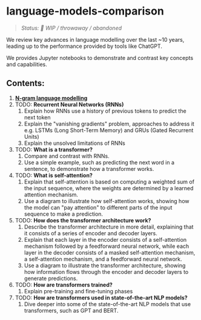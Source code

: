 # language-models-comparison

> _Status: 🚧 WIP / throwaway / abandoned_

We review key advances in language modelling over the last ~10 years, leading up to the performance provided by tools like ChatGPT.

We provides Jupyter notebooks to demonstrate and contrast key concepts and capabilities.

## Contents:

1. [**N-gram language modelling**](./notebooks/language-models-comparison.ipynb)
2. TODO: **Recurrent Neural Networks (RNNs)**
    1. Explain how RNNs use a history of previous tokens to predict the next token
    2. Explain the "vanishing gradients" problem, approaches to address it e.g. LSTMs (Long Short-Term Memory) and GRUs (Gated Recurrent Units)
    3. Explain the unsolved limitations of RNNs
3. TODO: **What is a transformer?**
    1. Compare and contrast with RNNs.
    2. Use a simple example, such as predicting the next word in a sentence, to demonstrate how a transformer works.
4. TODO: **What is self-attention?**
    1. Explain that self-attention is based on computing a weighted sum of the input sequence, where the weights are determined by a learned attention mechanism.
    2. Use a diagram to illustrate how self-attention works, showing how the model can "pay attention" to different parts of the input sequence to make a prediction.
5. TODO: **How does the transformer architecture work?**
    1. Describe the transformer architecture in more detail, explaining that it consists of a series of encoder and decoder layers.
    2. Explain that each layer in the encoder consists of a self-attention mechanism followed by a feedforward neural network, while each layer in the decoder consists of a masked self-attention mechanism, a self-attention mechanism, and a feedforward neural network.
    3. Use a diagram to illustrate the transformer architecture, showing how information flows through the encoder and decoder layers to generate predictions.
6. TODO: **How are transformers trained?**
    1. Explain pre-training and fine-tuning phases
7. TODO: **How are transformers used in state-of-the-art NLP models?**
    1. Dive deeper into some of the state-of-the-art NLP models that use transformers, such as GPT and BERT.
